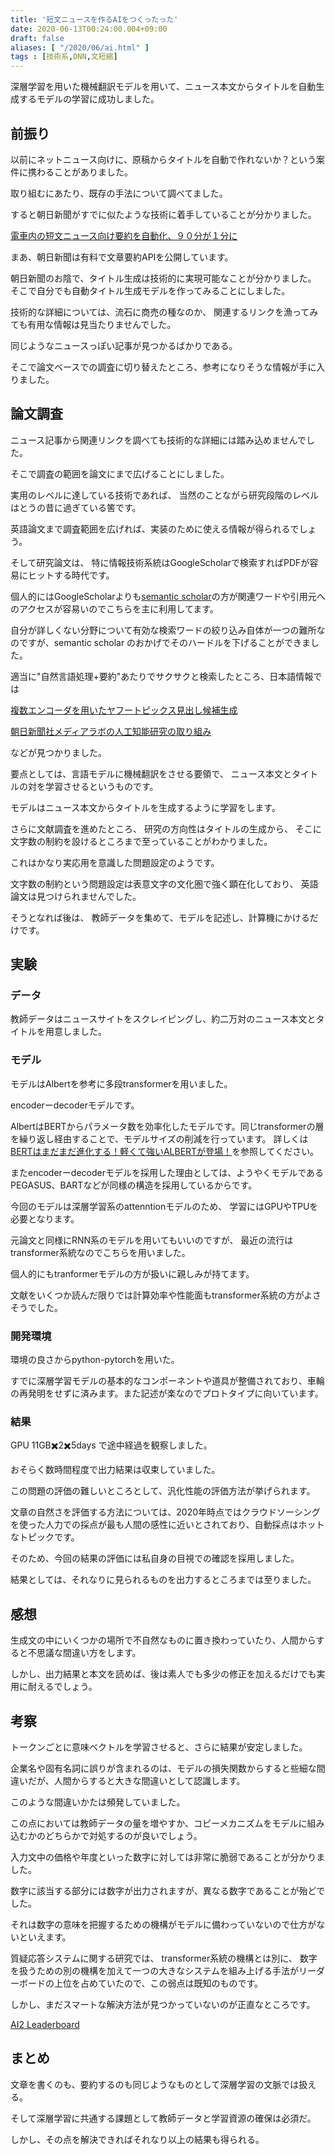 ```yaml
---
title: '短文ニュースを作るAIをつくったった'
date: 2020-06-13T00:24:00.004+09:00
draft: false
aliases: [ "/2020/06/ai.html" ]
tags : [技術系,DNN,文短縮]
---
```



深層学習を用いた機械翻訳モデルを用いて、ニュース本文からタイトルを自動生成するモデルの学習に成功しました。

## 前振り

以前にネットニュース向けに、原稿からタイトルを自動で作れないか？という案件に携わることがありました。

取り組むにあたり、既存の手法について調べてました。

すると朝日新聞がすでに似たような技術に着手していることが分かりました。

[電車内の短文ニュース向け要約を自動化、９０分が１分に](https://prtimes.jp/main/html/rd/p/000000809.000009214.html)

まあ、朝日新聞は有料で文章要約APIを公開しています。

朝日新聞のお陰で、タイトル生成は技術的に実現可能なことが分かりました。 そこで自分でも自動タイトル生成モデルを作ってみることにしました。

技術的な詳細については、流石に商売の種なのか、 関連するリンクを漁ってみても有用な情報は見当たりませんでした。

同じようなニュースっぽい記事が見つかるばかりである。

そこで論文ベースでの調査に切り替えたところ、参考になりそうな情報が手に入りました。

## 論文調査

ニュース記事から関連リンクを調べても技術的な詳細には踏み込めませんでした。

そこで調査の範囲を論文にまで広げることにしました。

実用のレベルに達している技術であれば、 当然のことながら研究段階のレベルはとうの昔に過ぎている筈です。

英語論文まで調査範囲を広げれば、実装のために使える情報が得られるでしょう。

そして研究論文は、 特に情報技術系統はGoogleScholarで検索すればPDFが容易にヒットする時代です。

個人的にはGoogleScholarよりも[semantic scholar](https://www.semanticscholar.org/)の方が関連ワードや引用元へのアクセスが容易いのでこちらを主に利用してます。

自分が詳しくない分野について有効な検索ワードの絞り込み自体が一つの難所なのですが、semantic scholar のおかげでそのハードルを下げることができました。

適当に"自然言語処理+要約"あたりでサクサクと検索したところ、日本語情報では

[複数エンコーダを用いたヤフートピックス見出し候補生成](https://research-lab.yahoo.co.jp/nlp/20180326_kobayashi.html)

[朝日新聞社メディアラボの人工知能研究の取り組み](https://www.jstage.jst.go.jp/article/jkg/68/12/68_591/_pdf/-char/ja)

などが見つかりました。

要点としては、言語モデルに機械翻訳をさせる要領で、 ニュース本文とタイトルの対を学習させるというものです。

モデルはニュース本文からタイトルを生成するように学習をします。

さらに文献調査を進めたところ、 研究の方向性はタイトルの生成から、 そこに文字数の制約を設けるところまで至っていることがわかりました。

これはかなり実応用を意識した問題設定のようです。

文字数の制約という問題設定は表意文字の文化圏で強く顕在化しており、 英語論文は見つけられませんでした。

そうとなれば後は、 教師データを集めて、モデルを記述し、計算機にかけるだけです。

## 実験

### データ

教師データはニュースサイトをスクレイピングし、約二万対のニュース本文とタイトルを用意しました。

### モデル

モデルはAlbertを参考に多段transformerを用いました。

encoderーdecoderモデルです。

AlbertはBERTからパラメータ数を効率化したモデルです。同じtransformerの層を繰り返し経由することで、モデルサイズの削減を行っています。 詳しくは[BERTはまだまだ進化する！軽くて強いALBERTが登場！](https://ai-scholar.tech/articles/treatise/albert-ai-227)を参照してください。

またencoderーdecoderモデルを採用した理由としては、ようやくモデルであるPEGASUS、BARTなどが同様の構造を採用しているからです。

今回のモデルは深層学習系のattenntionモデルのため、 学習にはGPUやTPUを必要となります。

元論文と同様にRNN系のモデルを用いてもいいのですが、 最近の流行はtransformer系統なのでこちらを用いました。

個人的にもtranformerモデルの方が扱いに親しみが持てます。

文献をいくつか読んだ限りでは計算効率や性能面もtransformer系統の方がよさそうでした。

### 開発環境

環境の良さからpython-pytorchを用いた。

すでに深層学習モデルの基本的なコンポーネントや道具が整備されており、車輪の再発明をせずに済みます。また記述が楽なのでプロトタイプに向いています。

### 結果

GPU 11GB✖️2✖️5days で途中経過を観察しました。

おそらく数時間程度で出力結果は収束していました。

この問題の評価の難しいところとして、汎化性能の評価方法が挙げられます。

文章の自然さを評価する方法については、2020年時点ではクラウドソーシングを使った人力での採点が最も人間の感性に近いとされており、自動採点はホットなトピックです。

そのため、今回の結果の評価には私自身の目視での確認を採用しました。

結果としては、それなりに見られるものを出力するところまでは至りました。

## 感想

生成文の中にいくつかの場所で不自然なものに置き換わっていたり、人間からすると不思議な間違い方をします。

しかし、出力結果と本文を読めば、後は素人でも多少の修正を加えるだけでも実用に耐えるでしょう。

## 考察


トークンごとに意味ベクトルを学習させると、さらに結果が安定しました。

企業名や固有名詞に誤りが含まれるのは、モデルの損失関数からすると些細な間違いだが、人間からすると大きな間違いとして認識します。

このような間違いかたは頻発していました。

この点においては教師データの量を増やすか、コピーメカニズムをモデルに組み込むかのどちらかで対処するのが良いでしょう。

入力文中の価格や年度といった数字に対しては非常に脆弱であることが分かりました。

数字に該当する部分には数字が出力されますが、異なる数字であることが殆どでした。

それは数字の意味を把握するための機構がモデルに備わっていないので仕方がないといえます。

質疑応答システムに関する研究では、 transformer系統の機構とは別に、 数字を扱うための別の機構を加えて一つの大きなシステムを組み上げる手法がリーダーボードの上位を占めていたので、この弱点は既知のものです。

しかし、まだスマートな解決方法が見つかっていないのが正直なところです。

[AI2 Leaderboard](https://leaderboard.allenai.org/drop/submissions/public)

まとめ[](#まとめ "まとめ")
-----------------

文章を書くのも、要約するのも同じようなものとして深層学習の文脈では扱える。

そして深層学習に共通する課題として教師データと学習資源の確保は必須だ。

しかし、その点を解決できればそれなり以上の結果も得られる。